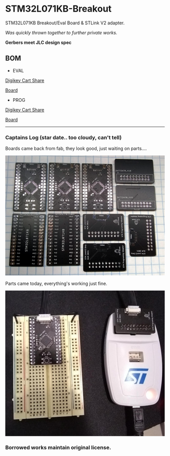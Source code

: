 


# STM32L071KB-Breakout
 STM32L071KB Breakout/Eval Board & STLink V2 adapter.
 
*Was quickly thrown together to further private works.*

**Gerbers meet JLC design spec**
 
 ## BOM
* EVAL 

[Digikey Cart Share](https://www.digikey.com/short/h47hrp48)

[Board](https://oshpark.com/shared_projects/n7sNnrIe)

* PROG 

[Digikey Cart Share](https://www.digikey.com/short/nmdddnm9)

[Board](https://oshpark.com/shared_projects/kYvOD2Zq)

---
### Captains Log (star date.. too cloudy, can't tell)

Boards came back from fab, they look good, just waiting on parts....

![alt text](https://github.com/MATTMCCA/STM32L071KB-Breakout/blob/main/IMG/boards.png?raw=true)

Parts came today, everything's working just fine.

![alt text](https://github.com/MATTMCCA/STM32L071KB-Breakout/blob/main/IMG/working_test_OK.png?raw=true)


### Borrowed works maintain original license.
